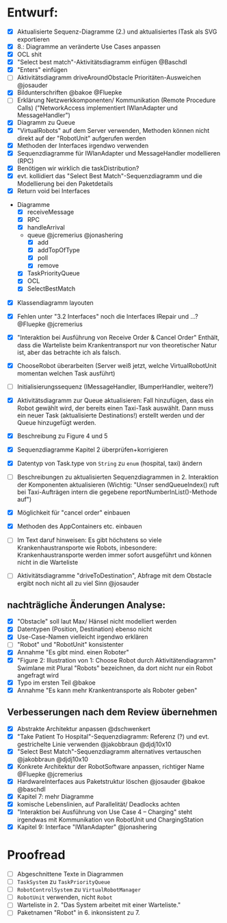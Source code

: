 # Entwurf:

- [X] Aktualisierte Sequenz-Diagramme (2.) und aktualisiertes ITask als SVG exportieren
- [X] 8.: Diagramme an veränderte Use Cases anpassen
- [x] OCL shit
- [x] "Select best match"-Aktivitätsdiagramm einfügen @Baschdl 
- [x] "Enters" einfügen
- [ ] Aktivitätsdiagramm driveAroundObstacle Prioritäten-Ausweichen @josauder 
- [x] Bildunterschriften @bakoe @Fluepke 
- [ ] Erklärung Netzwerkkomponenten/ Kommunikation (Remote Procedure Calls) ("NetworkAccess implementiert IWlanAdapter und MessageHandler")
- [x] Diagramm zu Queue
- [x] "VirtualRobots" auf dem Server verwenden, Methoden können nicht direkt auf der "RobotUnit" aufgerufen werden
- [X] Methoden der Interfaces irgendwo verwenden
- [x] Sequenzdiagramme für IWlanAdapter und MessageHandler modellieren (RPC)
- [x] Benötigen wir wirklich die taskDistribution?
- [x] evt. kollidiert das "Select Best Match"-Sequenzdiagramm und die Modellierung bei den Paketdetails
- [x] Return void bei Interfaces
- Diagramme
  - [x] receiveMessage
  - [x] RPC
  - [x] handleArrival
  - queue @jcremerius @jonashering 
     - [x] add
     - [x] addTopOfType
     - [x] poll
     - [x] remove
  - [x] TaskPriorityQueue
  - [x] OCL
  - [x] SelectBestMatch
- [x] Klassendiagramm layouten
- [x] Fehlen unter "3.2 Interfaces" noch die Interfaces IRepair und ...? @Fluepke @jcremerius 
- [x] "Interaktion bei Ausführung von Receive Order & Cancel Order" Enthält, dass die Warteliste beim Krankentransport nur von theoretischer Natur ist, aber das betrachte ich als falsch.
- [x] ChooseRobot überarbeiten (Server weiß jetzt, welche VirtualRobotUnit momentan welchen Task ausführt)
- [ ] Initialisierungssequenz (IMessageHandler, IBumperHandler, weitere?)
- [x] Aktivitätsdiagramm zur Queue aktualisieren: Fall hinzufügen, dass ein Robot gewählt wird, der bereits einen Taxi-Task auswählt. Dann muss ein neuer Task (aktualisierte Destinations!) erstellt werden und der Queue hinzugefügt werden. 
- [x] Beschreibung zu Figure 4 und 5
- [x] Sequenzdiagramme Kapitel 2 überprüfen+korrigieren
- [x] Datentyp von Task.type von `String` zu `enum` (hospital, taxi) ändern
- [ ] Beschreibungen zu aktualisierten Sequenzdiagrammen in 2. Interaktion der Komponenten aktualisieren (Wichtig: "Unser sendQueueIndex() ruft bei Taxi-Aufträgen intern die gegebene reportNumberInList()-Methode auf")
- [X] Möglichkeit für "cancel order" einbauen
- [X] Methoden des AppContainers etc. einbauen
- [ ] Im Text daruf hinweisen: Es gibt höchstens so viele Krankenhaustransporte wie Robots, inbesondere: Krankenhaustransporte werden immer sofort ausgeführt und können nicht in die Warteliste
- [ ] Aktivitätsdiagramme "driveToDestination", Abfrage mit dem Obstacle ergibt noch nicht all zu viel Sinn @josauder


## nachträgliche Änderungen Analyse:

- [x] "Obstacle" soll laut Max/ Hänsel nicht modelliert werden
- [x] Datentypen (Position, Destination) ebenso nicht
- [x] Use-Case-Namen vielleicht irgendwo erklären
- [ ] "Robot" und "RobotUnit" konsistenter
- [x] Annahme "Es gibt mind. einen Roboter"
- [x] "Figure 2: Illustration von 1: Choose Robot durch Aktivitätendiagramm" Swimlane mit Plural "Robots" bezeichnen, da dort nicht nur ein Robot angefragt wird
- [x] Typo im ersten Teil @bakoe 
- [x] Annahme "Es kann mehr Krankentransporte als Roboter geben"

## Verbesserungen nach dem Review übernehmen
- [x] Abstrakte Architektur anpassen @dschwenkert 
- [x] "Take Patient To Hospital"-Sequenzdiagramm: Referenz (?) und evt. gestrichelte Linie verwenden @jakobbraun @djdj10x10 
- [x] "Select Best Match"-Sequenzdiagramm alternatives vertauschen @jakobbraun @djdj10x10 
- [x] Konkrete Architektur der RobotSoftware anpassen, richtiger Name @Fluepke @jcremerius 
- [x] HardwareInterfaces aus Paketstruktur löschen @josauder @bakoe @baschdl
- [x] Kapitel 7: mehr Diagramme
- [x] komische Lebenslinien, auf Parallelität/ Deadlocks achten
- [x] "Interaktion bei Ausführung von Use Case 4 – Charging" steht irgendwas mit Kommunikation von RobotUnit und ChargingStation
- [x] Kapitel 9: Interface "IWlanAdapter" @jonashering 

# Proofread

- [ ] Abgeschnittene Texte in Diagrammen
- [ ] `TaskSystem` zu `TaskPriorityQueue`
- [ ] `RobotControlSystem` zu `VirtualRobotManager`
- [ ] `RobotUnit` verwenden, nicht `Robot`
- [ ] Warteliste in 2. "Das System arbeitet mit einer Warteliste."
- [ ] Paketnamen "Robot" in 6. inkonsistent zu 7.
